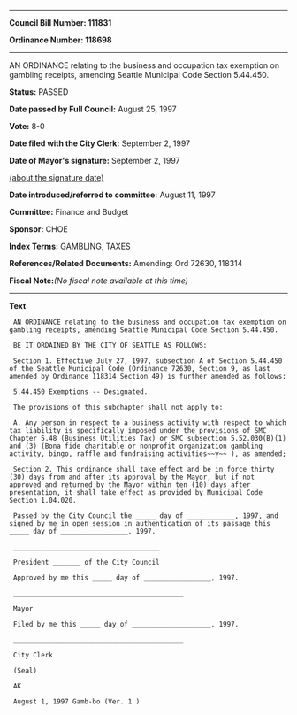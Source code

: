 

********

**Council Bill Number: 111831**
   
**Ordinance Number: 118698**
********

 AN ORDINANCE relating to the business and occupation tax exemption on gambling receipts, amending Seattle Municipal Code Section 5.44.450.

**Status:** PASSED
   
**Date passed by Full Council:** August 25, 1997
   
**Vote:** 8-0
   
**Date filed with the City Clerk:** September 2, 1997
   
**Date of Mayor's signature:** September 2, 1997
   
[(about the signature date)](/~public/approvaldate.htm)
   
   
   
**Date introduced/referred to committee:** August 11, 1997
   
**Committee:** Finance and Budget
   
**Sponsor:** CHOE
   
   
**Index Terms:** GAMBLING, TAXES

**References/Related Documents:** Amending: Ord 72630, 118314

**Fiscal Note:**_(No fiscal note available at this time)_

********

**Text**
   
```
 AN ORDINANCE relating to the business and occupation tax exemption on gambling receipts, amending Seattle Municipal Code Section 5.44.450.

 BE IT ORDAINED BY THE CITY OF SEATTLE AS FOLLOWS:

 Section 1. Effective July 27, 1997, subsection A of Section 5.44.450 of the Seattle Municipal Code (Ordinance 72630, Section 9, as last amended by Ordinance 118314 Section 49) is further amended as follows:

 5.44.450 Exemptions -- Designated.

 The provisions of this subchapter shall not apply to:

 A. Any person in respect to a business activity with respect to which tax liability is specifically imposed under the provisions of SMC Chapter 5.48 (Business Utilities Tax) or SMC subsection 5.52.030(B)(1) and (3) (Bona fide charitable or nonprofit organization gambling activity, bingo, raffle and fundraising activities~~y~~ ), as amended;

 Section 2. This ordinance shall take effect and be in force thirty (30) days from and after its approval by the Mayor, but if not approved and returned by the Mayor within ten (10) days after presentation, it shall take effect as provided by Municipal Code Section 1.04.020.

 Passed by the City Council the _____ day of ____________, 1997, and signed by me in open session in authentication of its passage this _____ day of _________________, 1997.

 _____________________________________

 President _______ of the City Council

 Approved by me this _____ day of _________________, 1997.

 ___________________________________________

 Mayor

 Filed by me this _____ day of ____________________, 1997.

 ___________________________________________

 City Clerk

 (Seal)

 AK

 August 1, 1997 Gamb-bo (Ver. 1 )

```
